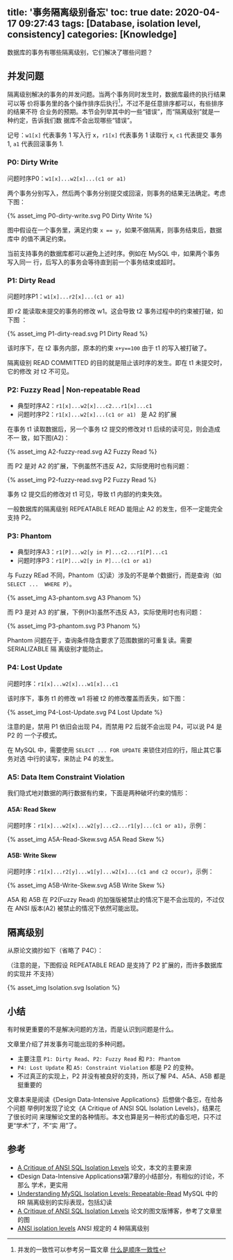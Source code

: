 title: '事务隔离级别备忘'
toc: true
date: 2020-04-17 09:27:43
tags: [Database, isolation level, consistency]
categories: [Knowledge]
---

数据库的事务有哪些隔离级别，它们解决了哪些问题？

## 并发问题

隔离级别解决的事务的并发问题。当两个事务同时发生时，数据库最终的执行结果可以等
价将事务里的各个操作排序后执行[^1]，不过不是任意排序都可以，有些排序的结果不符
合业务的预期。本节会列举其中的一些“错误”，而“隔离级别”就是一种约定，告诉我们数
据库不会出现哪些“错误”。

[^1]: 并发的一致性可以参考另一篇文章 [什么是顺序一致性](http://localhost:4000/2019/QQA-What-is-Sequential-Consistency/)

记号：`w1[x]` 代表事务 1 写入行 x，`r1[x]` 代表事务 1 读取行 x, `c1` 代表提交
事务 1, `a1` 代表回滚事务 1.

### P0: Dirty Write

问题时序P0：`w1[x]...w2[x]...(c1 or a1)`

两个事务分别写入，然后两个事务分别提交或回滚，则事务的结果无法确定。考虑下图：

{% asset_img P0-dirty-write.svg P0 Dirty Write %}

图中假设在一个事务里，满足约束 `x == y`，如果不做隔离，则事务结束后，数据库中
的值不满足约束。

当前支持事务的数据库都可以避免上述时序。例如在 MySQL 中，如果两个事务写入同一
行，后写入的事务会等待直到前一个事务结束或超时。

### P1: Dirty Read

问题时序P1：`w1[x]...r2[x]...(c1 or a1)`

即 r2 能读取未提交的事务的修改 w1。这会导致 t2 事务过程中的约束被打破，如下图
：

{% asset_img P1-dirty-read.svg P1 Dirty Read %}

该时序下，在 t2 事务内部，原本的约束 `x+y==100` 由于 t1 的写入被打破了。

隔离级别 READ COMMITTED 的目的就是阻止该时序的发生。即在 t1 未提交时，它的修改
对 t2 不可见。

### P2: Fuzzy Read | Non-repeatable Read

* 典型时序A2：`r1[x]...w2[x]...c2...r1[x]...c1`
* 问题时序P2：`r1[x]...w2[x]...(c1 or a1) ` 是 A2 的扩展

在事务 t1 读取数据后，另一个事务 t2 提交的修改对 t1 后续的读可见，则会造成不一
致，如下图(A2)：

{% asset_img A2-fuzzy-read.svg A2 Fuzzy Read %}

而 P2 是对 A2 的扩展，下例虽然不违反 A2，实际使用时也有问题：

{% asset_img P2-fuzzy-read.svg P2 Fuzzy Read %}

事务 t2 提交后的修改对 t1 可见，导致 t1 内部的约束失效。

一般数据库的隔离级别 REPEATABLE READ 能阻止 A2 的发生，但不一定能完全支持 P2。

### P3: Phantom

* 典型时序A3：`r1[P]...w2[y in P]...c2...r1[P]...c1`
* 问题时序P3：`r1[P]...w2[y in P]...(c1 or a1)`

与 Fuzzy REad 不同，Phantom（幻读）涉及的不是单个数据行，而是查询（如 `SELECT
...  WHERE P`）。

{% asset_img A3-phantom.svg A3 Phanom %}

而 P3 是对 A3 的扩展，下例(H3)虽然不违反 A3，实际使用时也有问题：

{% asset_img P3-phantom.svg P3 Phanom %}

Phantom 问题在于，查询条件隐含要求了范围数据的可重复读。需要 SERIALIZABLE 隔
离级别才能防止。

### P4: Lost Update

问题时序：`r1[x]...w2[x]...w1[x]...c1`

该时序下，事务 t1 的修改 w1 将被 t2 的修改覆盖而丢失，如下图：

{% asset_img P4-Lost-Update.svg P4 Lost Update %}

注意的是，禁用 P1 依旧会出现 P4，而禁用 P2 后就不会出现 P4，可以说 P4 是 P2 的
一个子模式。

在 MySQL 中，需要使用 `SELECT ... FOR UPDATE` 来锁住对应的行，阻止其它事务对选
中行的读写，来防止 P4 的发生。

### A5: Data Item Constraint Violation

我们隐式地对数据的两行数据有约束，下面是两种破坏约束的情形：

#### A5A: Read Skew

问题时序：`r1[x]...w2[x]...w2[y]...c2...r1[y]...(c1 or a1)`，示例：

{% asset_img A5A-Read-Skew.svg A5A Read Skew %}

#### A5B: Write Skew

问题时序：`r1[x]...r2[y]...w1[y]...w2[x]...(c1 and c2 occur)`，示例：

{% asset_img A5B-Write-Skew.svg A5B Write Skew %}

A5A 和 A5B 在 P2(Fuzzy Read) 的加强版被禁止的情况下是不会出现的，不过仅在 ANSI
版本(A2) 被禁止的情况下依然可能出现。

## 隔离级别

从原论文摘抄如下（省略了 P4C）：

（注意的是，下图假设 REPEATABLE READ 是支持了 P2 扩展的，而许多数据库的实现并
不支持）

{% asset_img Isolation.svg Isolation %}

## 小结

有时候更重要的不是解决问题的方法，而是认识到问题是什么。

文章里介绍了并发事务可能出现的多种问题。
* 主要注意 `P1: Dirty Read`、`P2: Fuzzy Read` 和 `P3: Phantom`
* `P4: Lost Update` 和 `A5: Constraint Violation` 都是 P2 的变种。
* 不过真正的实现上，P2 并没有被良好的支持，所以了解 P4、A5A、A5B 都是挺重要的

文章本来是阅读《Design Data-Intensive Applications》后想做个备忘，在给各个问题
举例时发现了论文《A Critique of ANSI SQL Isolation Levels》，结果花了很长时间
来理解论文里的各种情形。本文也算是另一种形式的备忘吧，只不过更“学术”了，不“实
用”了。

## 参考

* [A Critique of ANSI SQL Isolation Levels](https://arxiv.org/pdf/cs/0701157.pdf) 论文，本文的主要来源
* 《Design Data-Intensive Applications》第7章的小结部分，有相似的讨论，不那么
    学术，更实用
* [Understanding MySQL Isolation Levels: Repeatable-Read](https://blog.pythian.com/understanding-mysql-isolation-levels-repeatable-read/) MySQL 中的 RR 隔离级别的实际表现，包括幻读
* [A Critique of ANSI SQL Isolation Levels](https://blog.acolyer.org/2016/02/24/a-critique-of-ansi-sql-isolation-levels/) 论文的图文版博客，参考了文章里的图
* [ANSI isolation levels](http://www.adp-gmbh.ch/ora/misc/isolation_level.html) ANSI 规定的 4 种隔离级别
